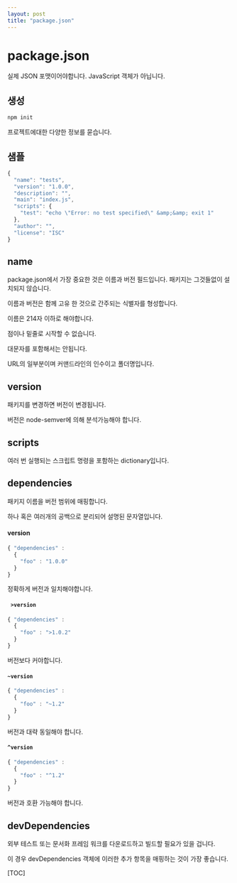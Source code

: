 ```yaml
---
layout: post
title: "package.json"
---
```



package.json
==========

실제 JSON 포맷이어야합니다. 
JavaScript 객체가 아닙니다.

생성
------

```sh
npm init
```

프로젝트에대한 다양한 정보를 묻습니다.

샘플
-------

```js
{
  "name": "tests",
  "version": "1.0.0",
  "description": "",
  "main": "index.js",
  "scripts": {
    "test": "echo \"Error: no test specified\" &amp;&amp; exit 1"
  },
  "author": "",
  "license": "ISC"
}
```

name
--------

package.json에서 가장 중요한 것은 이름과 버전 필드입니다. 패키지는 그것들없이 설치되지 않습니다.

이름과 버전은 함께 고유 한 것으로 간주되는 식별자를 형성합니다. 

이름은 214자 이하로 해야합니다.

점이나 밑줄로 시작할 수 없습니다.

대문자를 포함해서는 안됩니다.

URL의 일부분이며 커맨드라인의 인수이고 폴더명입니다.

version
----------

패키지를 변경하면 버전이 변경됩니다.

버전은 node-semver에 의해 분석가능해야 합니다.


scripts
---------

여러 번 실행되는 스크립트 명령을 포함하는 dictionary입니다.


dependencies
-------------------

패키지 이름을 버전 범위에 매핑합니다.

하나 혹은 여러개의 공백으로 분리되어 설명된 문자열입니다.


#### version

```js
{ "dependencies" :
  {
    "foo" : "1.0.0"
  }
}
```

정확하게 버전과 일치해야합니다.


#### ` >version`

```js
{ "dependencies" :
  {
    "foo" : ">1.0.2"
  }
}
```

버전보다 커야합니다.


#### `~version`

```js
{ "dependencies" :
  {
    "foo" : "~1.2"
  }
}
```

버전과 대략 동일해야 합니다.


#### `^version`

```js
{ "dependencies" :
  {
    "foo" : "^1.2"
  }
}
```

버전과 호환 가능해야 합니다.


devDependencies
-------------------------

외부 테스트 또는 문서화 프레임 워크를 다운로드하고 빌드할 필요가 있을 겁니다.

이 경우 devDependencies 객체에 이러한 추가 항목을 매핑하는 것이 가장 좋습니다.

[TOC]



